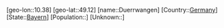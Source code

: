 ﻿---
location: [49.12,10.38]
type: City
tags:
- geo/City


SpocWebEntityId: 29942
isDeleted: false
confidential: public

---
[geo-lon::10.38]
[geo-lat::49.12]
[name::Duerrwangen]
[Country::[Germany](geo/Continent/Europe/Germany.md)]
[State::[Bayern](geo/Continent/Europe/Germany/Bayern.md)]
[Population::]
[Unknown::]

